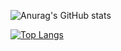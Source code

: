 ![Anurag's GitHub stats](https://github-readme-stats.vercel.app/api?username=ANTAESEOP&show_icons=true&theme=default)

[![Top Langs](https://github-readme-stats.vercel.app/api/top-langs/?username=ANTAESEOP&langs_count=8)](https://github.com/ANTAESEOP/github-readme-stats)
